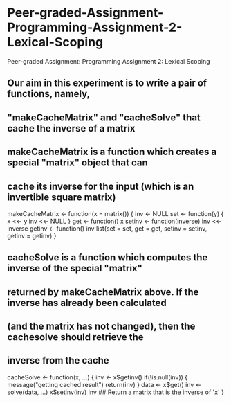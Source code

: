 # Peer-graded-Assignment-Programming-Assignment-2-Lexical-Scoping
Peer-graded Assignment: Programming Assignment 2: Lexical Scoping
## Our aim in this experiment is to write a pair of functions, namely, 
## "makeCacheMatrix" and "cacheSolve" that cache the inverse of a matrix


## makeCacheMatrix is a function which creates a special "matrix" object that can 
## cache its inverse for the input (which is an invertible square matrix)


makeCacheMatrix <- function(x = matrix()) {
  inv <- NULL
  set <- function(y) {
    x <<- y
    inv <<- NULL
  }
  get <- function() x
  setinv <- function(inverse) inv <<- inverse
  getinv <- function() inv
  list(set = set, get = get, setinv = setinv, getinv = getinv)
}


## cacheSolve is a function which computes the inverse of the special "matrix" 
## returned by makeCacheMatrix above. If the inverse has already been calculated 
## (and the matrix has not changed), then the cachesolve should retrieve the 
## inverse from the cache

cacheSolve <- function(x, ...) {
  inv <- x$getinv()
  if(!is.null(inv)) {
    message("getting cached result")
    return(inv)
  }
  data <- x$get()
  inv <- solve(data, ...)
  x$setinv(inv)
  inv       ## Return a matrix that is the inverse of 'x'
}
